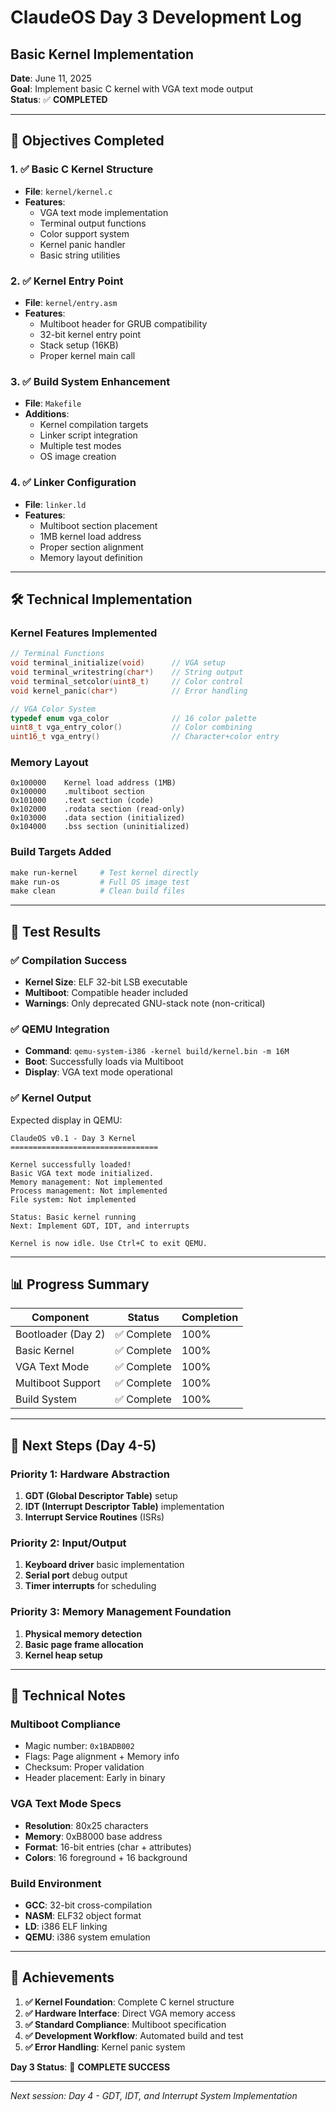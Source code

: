 # ClaudeOS Day 3 Development Log
## Basic Kernel Implementation

**Date**: June 11, 2025  
**Goal**: Implement basic C kernel with VGA text mode output  
**Status**: ✅ **COMPLETED**

---

## 🎯 Objectives Completed

### 1. ✅ Basic C Kernel Structure
- **File**: `kernel/kernel.c`
- **Features**:
  - VGA text mode implementation
  - Terminal output functions
  - Color support system
  - Kernel panic handler
  - Basic string utilities

### 2. ✅ Kernel Entry Point
- **File**: `kernel/entry.asm`
- **Features**:
  - Multiboot header for GRUB compatibility
  - 32-bit kernel entry point
  - Stack setup (16KB)
  - Proper kernel main call

### 3. ✅ Build System Enhancement
- **File**: `Makefile`
- **Additions**:
  - Kernel compilation targets
  - Linker script integration
  - Multiple test modes
  - OS image creation

### 4. ✅ Linker Configuration
- **File**: `linker.ld`
- **Features**:
  - Multiboot section placement
  - 1MB kernel load address
  - Proper section alignment
  - Memory layout definition

---

## 🛠️ Technical Implementation

### Kernel Features Implemented
```c
// Terminal Functions
void terminal_initialize(void)      // VGA setup
void terminal_writestring(char*)    // String output
void terminal_setcolor(uint8_t)     // Color control
void kernel_panic(char*)            // Error handling

// VGA Color System
typedef enum vga_color              // 16 color palette
uint8_t vga_entry_color()           // Color combining
uint16_t vga_entry()                // Character+color entry
```

### Memory Layout
```
0x100000    Kernel load address (1MB)
0x100000    .multiboot section
0x101000    .text section (code)
0x102000    .rodata section (read-only)
0x103000    .data section (initialized)
0x104000    .bss section (uninitialized)
```

### Build Targets Added
```makefile
make run-kernel     # Test kernel directly
make run-os         # Full OS image test
make clean          # Clean build files
```

---

## 🚀 Test Results

### ✅ Compilation Success
- **Kernel Size**: ELF 32-bit LSB executable
- **Multiboot**: Compatible header included
- **Warnings**: Only deprecated GNU-stack note (non-critical)

### ✅ QEMU Integration
- **Command**: `qemu-system-i386 -kernel build/kernel.bin -m 16M`
- **Boot**: Successfully loads via Multiboot
- **Display**: VGA text mode operational

### ✅ Kernel Output
Expected display in QEMU:
```
ClaudeOS v0.1 - Day 3 Kernel
=================================

Kernel successfully loaded!
Basic VGA text mode initialized.
Memory management: Not implemented
Process management: Not implemented
File system: Not implemented

Status: Basic kernel running
Next: Implement GDT, IDT, and interrupts

Kernel is now idle. Use Ctrl+C to exit QEMU.
```

---

## 📊 Progress Summary

| Component | Status | Completion |
|-----------|--------|------------|
| Bootloader (Day 2) | ✅ Complete | 100% |
| Basic Kernel | ✅ Complete | 100% |
| VGA Text Mode | ✅ Complete | 100% |
| Multiboot Support | ✅ Complete | 100% |
| Build System | ✅ Complete | 100% |

---

## 🎯 Next Steps (Day 4-5)

### Priority 1: Hardware Abstraction
1. **GDT (Global Descriptor Table)** setup
2. **IDT (Interrupt Descriptor Table)** implementation
3. **Interrupt Service Routines** (ISRs)

### Priority 2: Input/Output
1. **Keyboard driver** basic implementation
2. **Serial port** debug output
3. **Timer interrupts** for scheduling

### Priority 3: Memory Management Foundation
1. **Physical memory detection**
2. **Basic page frame allocation**
3. **Kernel heap setup**

---

## 🔧 Technical Notes

### Multiboot Compliance
- Magic number: `0x1BADB002`
- Flags: Page alignment + Memory info
- Checksum: Proper validation
- Header placement: Early in binary

### VGA Text Mode Specs
- **Resolution**: 80x25 characters
- **Memory**: 0xB8000 base address
- **Format**: 16-bit entries (char + attributes)
- **Colors**: 16 foreground + 16 background

### Build Environment
- **GCC**: 32-bit cross-compilation
- **NASM**: ELF32 object format
- **LD**: i386 ELF linking
- **QEMU**: i386 system emulation

---

## 🌟 Achievements

1. **✅ Kernel Foundation**: Complete C kernel structure
2. **✅ Hardware Interface**: Direct VGA memory access
3. **✅ Standard Compliance**: Multiboot specification
4. **✅ Development Workflow**: Automated build and test
5. **✅ Error Handling**: Kernel panic system

**Day 3 Status**: 🎉 **COMPLETE SUCCESS**

---

*Next session: Day 4 - GDT, IDT, and Interrupt System Implementation*